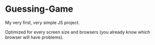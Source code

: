# Guessing-Game
My very first, very simple JS project.

Optimized for every screen size and browsers (you already know which browser will have problems).
